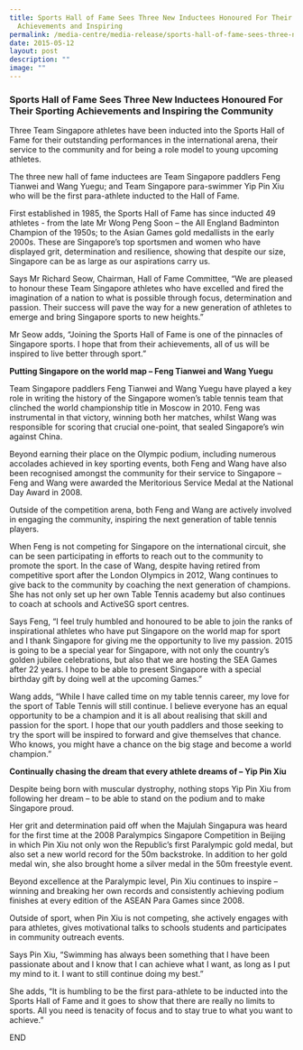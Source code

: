 ```yaml
---
title: Sports Hall of Fame Sees Three New Inductees Honoured For Their Sporting
  Achievements and Inspiring
permalink: /media-centre/media-release/sports-hall-of-fame-sees-three-new-inductees-honoured-for-their-sporting/
date: 2015-05-12
layout: post
description: ""
image: ""
---
```

### **Sports Hall of Fame Sees Three New Inductees Honoured For Their Sporting Achievements and Inspiring the Community**
Three Team Singapore athletes have been inducted into the Sports Hall of Fame for their outstanding performances in the international arena, their service to the community and for being a role model to young upcoming athletes.

The three new hall of fame inductees are Team Singapore paddlers Feng Tianwei and Wang Yuegu; and Team Singapore para-swimmer Yip Pin Xiu who will be the first para-athlete inducted to the Hall of Fame.

First established in 1985, the Sports Hall of Fame has since inducted 49 athletes - from the late Mr Wong Peng Soon – the All England Badminton Champion of the 1950s; to the Asian Games gold medallists in the early 2000s. These are Singapore’s top sportsmen and women who have displayed grit, determination and resilience, showing that despite our size, Singapore can be as large as our aspirations carry us.

Says Mr Richard Seow, Chairman, Hall of Fame Committee, “We are pleased to honour these Team Singapore athletes who have excelled and fired the imagination of a nation to what is possible through focus, determination and passion. Their success will pave the way for a new generation of athletes to emerge and bring Singapore sports to new heights.”

Mr Seow adds, “Joining the Sports Hall of Fame is one of the pinnacles of Singapore sports. I hope that from their achievements, all of us will be inspired to live better through sport.”

**Putting Singapore on the world map – Feng Tianwei and Wang Yuegu**

Team Singapore paddlers Feng Tianwei and Wang Yuegu have played a key role in writing the history of the Singapore women’s table tennis team that clinched the world championship title in Moscow in 2010. Feng was instrumental in that victory, winning both her matches, whilst Wang was responsible for scoring that crucial one-point, that sealed Singapore’s win against China.

Beyond earning their place on the Olympic podium, including numerous accolades achieved in key sporting events, both Feng and Wang have also been recognised amongst the community for their service to Singapore – Feng and Wang were awarded the Meritorious Service Medal at the National Day Award in 2008.

Outside of the competition arena, both Feng and Wang are actively involved in engaging the community, inspiring the next generation of table tennis players.

When Feng is not competing for Singapore on the international circuit, she can be seen participating in efforts to reach out to the community to promote the sport. In the case of Wang, despite having retired from competitive sport after the London Olympics in 2012, Wang continues to give back to the community by coaching the next generation of champions. She has not only set up her own Table Tennis academy but also continues to coach at schools and ActiveSG sport centres.

Says Feng, “I feel truly humbled and honoured to be able to join the ranks of inspirational athletes who have put Singapore on the world map for sport and I thank Singapore for giving me the opportunity to live my passion. 2015 is going to be a special year for Singapore, with not only the country’s golden jubilee celebrations, but also that we are hosting the SEA Games after 22 years. I hope to be able to present Singapore with a special birthday gift by doing well at the upcoming Games.”

Wang adds, “While I have called time on my table tennis career, my love for the sport of Table Tennis will still continue. I believe everyone has an equal opportunity to be a champion and it is all about realising that skill and passion for the sport. I hope that our youth paddlers and those seeking to try the sport will be inspired to forward and give themselves that chance. Who knows, you might have a chance on the big stage and become a world champion.”

**Continually chasing the dream that every athlete dreams of – Yip Pin Xiu**

Despite being born with muscular dystrophy, nothing stops Yip Pin Xiu from following her dream – to be able to stand on the podium and to make Singapore proud.

Her grit and determination paid off when the Majulah Singapura was heard for the first time at the 2008 Paralympics Singapore Competition in Beijing in which Pin Xiu not only won the Republic’s first Paralympic gold medal, but also set a new world record for the 50m backstroke. In addition to her gold medal win, she also brought home a silver medal in the 50m freestyle event.

Beyond excellence at the Paralympic level, Pin Xiu continues to inspire – winning and breaking her own records and consistently achieving podium finishes at every edition of the ASEAN Para Games since 2008.

Outside of sport, when Pin Xiu is not competing, she actively engages with para athletes, gives motivational talks to schools students and participates in community outreach events.

Says Pin Xiu, “Swimming has always been something that I have been passionate about and I know that I can achieve what I want, as long as I put my mind to it. I want to still continue doing my best.”

She adds, “It is humbling to be the first para-athlete to be inducted into the Sports Hall of Fame and it goes to show that there are really no limits to sports. All you need is tenacity of focus and to stay true to what you want to achieve.”

END